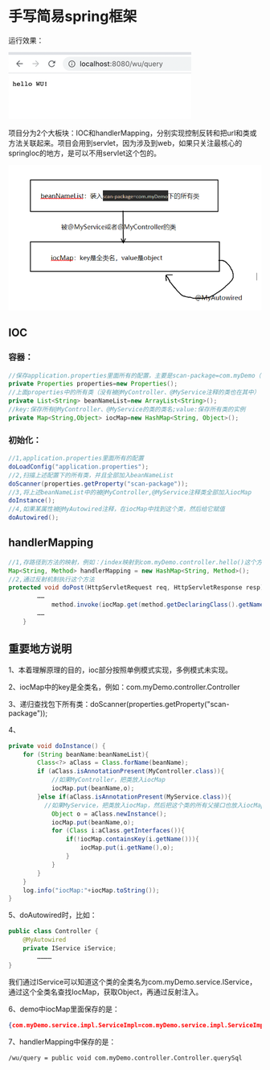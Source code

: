 # **手写简易spring框架**

运行效果：

![image.png](pic/image.png)

项目分为2个大板块：IOC和handlerMapping，分别实现控制反转和把url和类或方法关联起来。项目会用到servlet，因为涉及到web，如果只关注最核心的springIoc的地方，是可以不用servlet这个包的。

![image-20210228223555019](pic/image-20210228223555019.png)

## IOC

### 容器：

```java
//保存application.properties里面所有的配置，主要是scan-package=com.myDemo（我需要扫描的包）
private Properties properties=new Properties();
//上面properties中的所有类（没有被@MyController、@MyService注释的类也在其中）
private List<String> beanNameList=new ArrayList<String>();
//key:保存所有@MyController、@MyService的类的类名;value:保存所有类的实例
private Map<String,Object> iocMap=new HashMap<String, Object>();
```

### 初始化：

```java
//1,application.properties里面所有的配置
doLoadConfig("application.properties");
//2,扫描上述配置下的所有类，并且全部加入beanNameList
doScanner(properties.getProperty("scan-package"));
//3,将上述beanNameList中的被@MyController,@MyService注释类全部加入iocMap
doInstance();
//4,如果某属性被@MyAutowired注释，在iocMap中找到这个类，然后给它赋值
doAutowired();

```



## handlerMapping

```java
//1,存路径到方法的映射，例如：/index映射到com.myDemo.controller.hello()这个方法上
Map<String, Method> handlerMapping = new HashMap<String, Method>();
//2,通过反射机制执行这个方法
protected void doPost(HttpServletRequest req, HttpServletResponse resp) throws ServletException, IOException {
        ……
            method.invoke(iocMap.get(method.getDeclaringClass().getName()),req,resp);
        ……
    }
```



## 重要地方说明

1、本着理解原理的目的，ioc部分按照单例模式实现，多例模式未实现。

2、iocMap中的key是全类名，例如：com.myDemo.controller.Controller

3、递归查找包下所有类：doScanner(properties.getProperty("scan-package"));

4、

```java
private void doInstance() {
    for (String beanName:beanNameList){
        Class<?> aClass = Class.forName(beanName);
        if (aClass.isAnnotationPresent(MyController.class)){
            //如果MyController，把类放入iocMap
            iocMap.put(beanName,o);
        }else if(aClass.isAnnotationPresent(MyService.class)){
          //如果MyService，把类放入iocMap，然后把这个类的所有父接口也放入iocMap，他们的key不同，但是他们的value都是同一个实例，因为我们在Controller类中使用声明Service时，其实声明的是private IService iService而不是private ServiceImpl serviceImpl;
            Object o = aClass.newInstance();
            iocMap.put(beanName,o);
            for (Class i:aClass.getInterfaces()){
                if(!iocMap.containsKey(i.getName())){
                    iocMap.put(i.getName(),o);
                }
            }
        }
    }
    log.info("iocMap:"+iocMap.toString());
}
```

5、doAutowired时，比如：

```java
public class Controller {
    @MyAutowired
    private IService iService;
		…………
}
```

我们通过IService可以知道这个类的全类名为com.myDemo.service.IService，通过这个全类名查找IocMap，获取Object，再通过反射注入。

6、demo中iocMap里面保存的是：

```json
{com.myDemo.service.impl.ServiceImpl=com.myDemo.service.impl.ServiceImpl@f5507eb, com.myDemo.service.IService=com.myDemo.service.impl.ServiceImpl@f5507eb, com.myDemo.controller.Controller=com.myDemo.controller.Controller@53e4c68f}
```

7、handlerMapping中保存的是：

```
/wu/query = public void com.myDemo.controller.Controller.querySql
```

